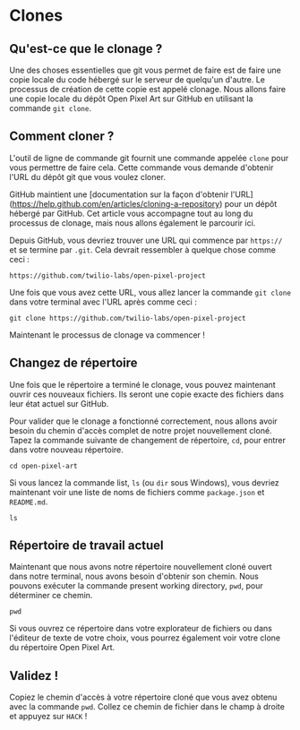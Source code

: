 # Clones

## Qu'est-ce que le clonage ?

Une des choses essentielles que git vous permet de faire est de faire une copie locale du code hébergé sur le serveur de quelqu'un d'autre. Le processus de création de cette copie est appelé clonage. Nous allons faire une copie locale du dépôt Open Pixel Art sur GitHub en utilisant la commande `git clone`.

## Comment cloner ?

L'outil de ligne de commande git fournit une commande appelée `clone` pour vous permettre de faire cela. Cette commande vous demande d'obtenir l'URL du dépôt git que vous voulez cloner.

GitHub maintient une [documentation sur la façon d'obtenir l'URL] (https://help.github.com/en/articles/cloning-a-repository) pour un dépôt hébergé par GitHub. Cet article vous accompagne tout au long du processus de clonage, mais nous allons également le parcourir ici.

Depuis GitHub, vous devriez trouver une URL qui commence par `https://` et se termine par `.git`. Cela devrait ressembler à quelque chose comme ceci :

```
https://github.com/twilio-labs/open-pixel-project
```

Une fois que vous avez cette URL, vous allez lancer la commande `git clone` dans votre terminal avec l'URL après comme ceci :

```
git clone https://github.com/twilio-labs/open-pixel-project
```

Maintenant le processus de clonage va commencer !

## Changez de répertoire

Une fois que le répertoire a terminé le clonage, vous pouvez maintenant ouvrir ces nouveaux fichiers. Ils seront une copie exacte des fichiers dans leur état actuel sur GitHub.

Pour valider que le clonage a fonctionné correctement, nous allons avoir besoin du chemin d'accès complet de notre projet nouvellement cloné. Tapez la commande suivante de changement de répertoire, `cd`, pour entrer dans votre nouveau répertoire.

```
cd open-pixel-art
```

Si vous lancez la commande list, `ls` (ou `dir` sous Windows), vous devriez maintenant voir une liste de noms de fichiers comme `package.json` et `README.md`.

```
ls
```

## Répertoire de travail actuel

Maintenant que nous avons notre répertoire nouvellement cloné ouvert dans notre terminal, nous avons besoin d'obtenir son chemin. Nous pouvons exécuter la commande present working directory, `pwd`, pour déterminer ce chemin.

```
pwd
```

Si vous ouvrez ce répertoire dans votre explorateur de fichiers ou dans l'éditeur de texte de votre choix, vous pourrez également voir votre clone du répertoire Open Pixel Art.

## Validez !

Copiez le chemin d'accès à votre répertoire cloné que vous avez obtenu avec la commande `pwd`. Collez ce chemin de fichier dans le champ à droite et appuyez sur `HACK` !
